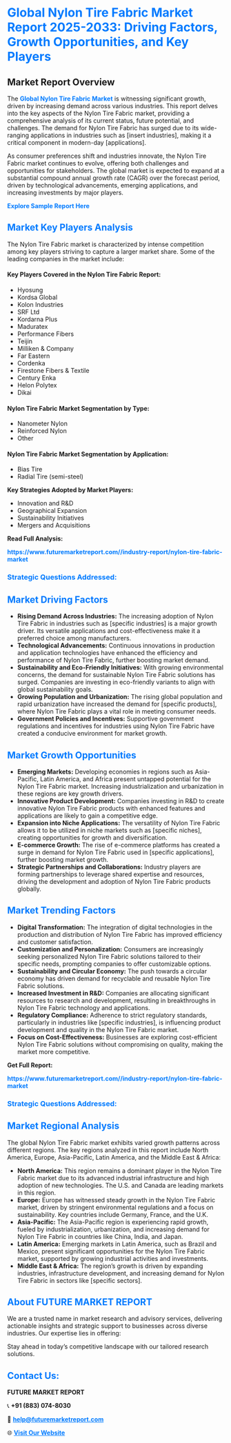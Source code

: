 <h1 style="color: #007BFF;">Global Nylon Tire Fabric Market Report 2025-2033: Driving Factors, Growth Opportunities, and Key Players</h1>

<section id="overview">
<h2>Market Report Overview</h2>
<p>The <a href="https://www.futuremarketreport.com//industry-report/nylon-tire-fabric-market" style="color: #007BFF; text-decoration: none;"><strong>Global Nylon Tire Fabric Market</strong></a> is witnessing significant growth, driven by increasing demand across various industries. This report delves into the key aspects of the Nylon Tire Fabric market, providing a comprehensive analysis of its current status, future potential, and challenges. The demand for Nylon Tire Fabric has surged due to its wide-ranging applications in industries such as [insert industries], making it a critical component in modern-day [applications].</p>
<p>As consumer preferences shift and industries innovate, the Nylon Tire Fabric market continues to evolve, offering both challenges and opportunities for stakeholders. The global market is expected to expand at a substantial compound annual growth rate (CAGR) over the forecast period, driven by technological advancements, emerging applications, and increasing investments by major players.</p>
</section>

<section id="overview">
<p><a href="https://www.futuremarketreport.com//request-sample/reportId=50567" style="color: #007BFF; text-decoration: none;"><strong>Explore Sample Report Here</strong></a></p>
</section>

<section id="key-players">
<h2 style="color: #007BFF;">Market Key Players Analysis</h2>
<p>The Nylon Tire Fabric market is characterized by intense competition among key players striving to capture a larger market share. Some of the leading companies in the market include:</p>
<h4>Key Players Covered in the Nylon Tire Fabric Report:</h4>
<ul><li>Hyosung</li><li>Kordsa Global</li><li>Kolon Industries</li><li>SRF Ltd</li><li>Kordarna Plus</li><li>Maduratex</li><li>Performance Fibers</li><li>Teijin</li><li>Milliken &amp; Company</li><li>Far Eastern</li><li>Cordenka</li><li>Firestone Fibers &amp; Textile</li><li>Century Enka</li><li>Helon Polytex</li><li>Dikai</li></ul>
<h4>Nylon Tire Fabric Market Segmentation by Type:</h4>
<ul><li>Nanometer Nylon</li><li>Reinforced Nylon</li><li>Other</li></ul>

<h4>Nylon Tire Fabric Market Segmentation by Application:</h4>
<ul><li>Bias Tire</li><li>Radial Tire (semi-steel)</li></ul>
<p><strong>Key Strategies Adopted by Market Players:</strong></p>
<ul>
<li>Innovation and R&D</li>
<li>Geographical Expansion</li>
<li>Sustainability Initiatives</li>
<li>Mergers and Acquisitions</li>
</ul>
</section>

<section>
<p><strong>Read Full Analysis: </strong></p><a href="https://www.futuremarketreport.com//industry-report/nylon-tire-fabric-market" style="color: #007BFF; text-decoration: none;"><strong>https://www.futuremarketreport.com//industry-report/nylon-tire-fabric-market</strong></a>
<h3 style="color: #007BFF;">Strategic Questions Addressed:</h3>
</section>

<section id="driving-factors">
<h2 style="color: #007BFF;">Market Driving Factors</h2>
<ul>
<li><strong>Rising Demand Across Industries:</strong> The increasing adoption of Nylon Tire Fabric in industries such as [specific industries] is a major growth driver. Its versatile applications and cost-effectiveness make it a preferred choice among manufacturers.</li>
<li><strong>Technological Advancements:</strong> Continuous innovations in production and application technologies have enhanced the efficiency and performance of Nylon Tire Fabric, further boosting market demand.</li>
<li><strong>Sustainability and Eco-Friendly Initiatives:</strong> With growing environmental concerns, the demand for sustainable Nylon Tire Fabric solutions has surged. Companies are investing in eco-friendly variants to align with global sustainability goals.</li>
<li><strong>Growing Population and Urbanization:</strong> The rising global population and rapid urbanization have increased the demand for [specific products], where Nylon Tire Fabric plays a vital role in meeting consumer needs.</li>
<li><strong>Government Policies and Incentives:</strong> Supportive government regulations and incentives for industries using Nylon Tire Fabric have created a conducive environment for market growth.</li>
</ul>
</section>

<section id="growth-opportunities">
<h2 style="color: #007BFF;">Market Growth Opportunities</h2>
<ul>
<li><strong>Emerging Markets:</strong> Developing economies in regions such as Asia-Pacific, Latin America, and Africa present untapped potential for the Nylon Tire Fabric market. Increasing industrialization and urbanization in these regions are key growth drivers.</li>
<li><strong>Innovative Product Development:</strong> Companies investing in R&D to create innovative Nylon Tire Fabric products with enhanced features and applications are likely to gain a competitive edge.</li>
<li><strong>Expansion into Niche Applications:</strong> The versatility of Nylon Tire Fabric allows it to be utilized in niche markets such as [specific niches], creating opportunities for growth and diversification.</li>
<li><strong>E-commerce Growth:</strong> The rise of e-commerce platforms has created a surge in demand for Nylon Tire Fabric used in [specific applications], further boosting market growth.</li>
<li><strong>Strategic Partnerships and Collaborations:</strong> Industry players are forming partnerships to leverage shared expertise and resources, driving the development and adoption of Nylon Tire Fabric products globally.</li>
</ul>
</section>

<section id="trending-factors">
<h2 style="color: #007BFF;">Market Trending Factors</h2>
<ul>
<li><strong>Digital Transformation:</strong> The integration of digital technologies in the production and distribution of Nylon Tire Fabric has improved efficiency and customer satisfaction.</li>
<li><strong>Customization and Personalization:</strong> Consumers are increasingly seeking personalized Nylon Tire Fabric solutions tailored to their specific needs, prompting companies to offer customizable options.</li>
<li><strong>Sustainability and Circular Economy:</strong> The push towards a circular economy has driven demand for recyclable and reusable Nylon Tire Fabric solutions.</li>
<li><strong>Increased Investment in R&D:</strong> Companies are allocating significant resources to research and development, resulting in breakthroughs in Nylon Tire Fabric technology and applications.</li>
<li><strong>Regulatory Compliance:</strong> Adherence to strict regulatory standards, particularly in industries like [specific industries], is influencing product development and quality in the Nylon Tire Fabric market.</li>
<li><strong>Focus on Cost-Effectiveness:</strong> Businesses are exploring cost-efficient Nylon Tire Fabric solutions without compromising on quality, making the market more competitive.</li>
</ul>
</section>

<section>
<p><strong>Get Full Report: </strong></p><a href="https://www.futuremarketreport.com//industry-report/nylon-tire-fabric-market" style="color: #007BFF; text-decoration: none;"><strong>https://www.futuremarketreport.com//industry-report/nylon-tire-fabric-market</strong></a>
<h3 style="color: #007BFF;">Strategic Questions Addressed:</h3>
</section>


<section id="regional-analysis">
<h2 style="color: #007BFF;">Market Regional Analysis</h2>
<p>The global Nylon Tire Fabric market exhibits varied growth patterns across different regions. The key regions analyzed in this report include North America, Europe, Asia-Pacific, Latin America, and the Middle East & Africa:</p>
<ul>
<li><strong>North America:</strong> This region remains a dominant player in the Nylon Tire Fabric market due to its advanced industrial infrastructure and high adoption of new technologies. The U.S. and Canada are leading markets in this region.</li>
<li><strong>Europe:</strong> Europe has witnessed steady growth in the Nylon Tire Fabric market, driven by stringent environmental regulations and a focus on sustainability. Key countries include Germany, France, and the U.K.</li>
<li><strong>Asia-Pacific:</strong> The Asia-Pacific region is experiencing rapid growth, fueled by industrialization, urbanization, and increasing demand for Nylon Tire Fabric in countries like China, India, and Japan.</li>
<li><strong>Latin America:</strong> Emerging markets in Latin America, such as Brazil and Mexico, present significant opportunities for the Nylon Tire Fabric market, supported by growing industrial activities and investments.</li>
<li><strong>Middle East & Africa:</strong> The region’s growth is driven by expanding industries, infrastructure development, and increasing demand for Nylon Tire Fabric in sectors like [specific sectors].</li>
</ul>
</section>

<footer>
<h2 style="color: #007BFF;">About FUTURE MARKET REPORT</h2>
<p>We are a trusted name in market research and advisory services, delivering actionable insights and strategic support to businesses across diverse industries. Our expertise lies in offering:</p>

<p>Stay ahead in today’s competitive landscape with our tailored research solutions.</p>

<h2 style="color: #007BFF;">Contact Us:</h2>
<p><strong>FUTURE MARKET REPORT</strong></p>
<p>📞 <strong>+91 (883) 074-8030</strong></p>
<p>📧 <strong><a href="mailto:help@futuremarketreport.com" style="color: #007BFF;">help@futuremarketreport.com</a></strong></p>
<p>🌐 <strong><a href="https://www.futuremarketreport.com/" style="color: #007BFF;">Visit Our Website</a></strong></p>
</footer>